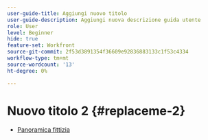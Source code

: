 ```yaml
---
user-guide-title: Aggiungi nuovo titolo
user-guide-description: Aggiungi nuova descrizione guida utente
role: User
level: Beginner
hide: true
feature-set: Workfront
source-git-commit: 2f53d3891354f36609e92836883133c1f53c4334
workflow-type: tm+mt
source-wordcount: '13'
ht-degree: 0%

---
```



# Nuovo titolo 2 {#replaceme-2}

+ [Panoramica fittizia](home.md)
